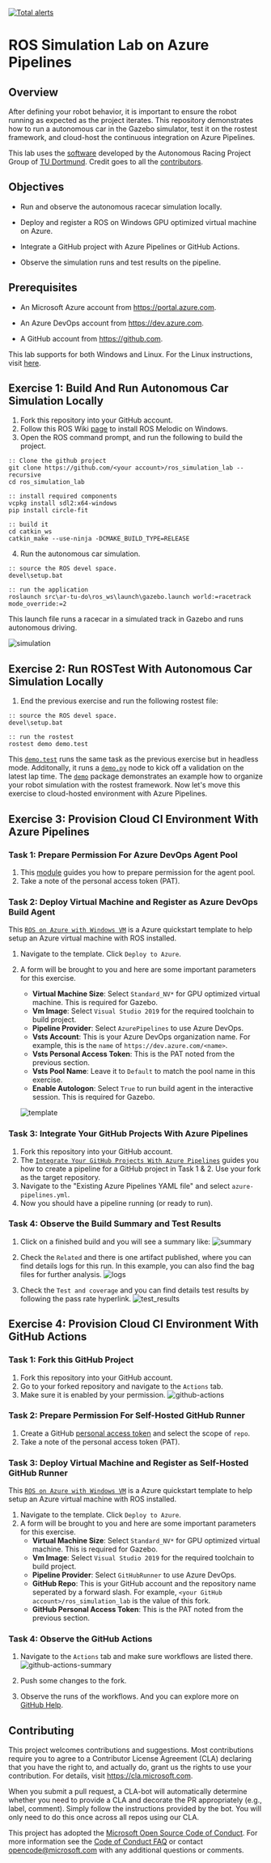 [![Total alerts](https://img.shields.io/lgtm/alerts/g/mclerg00/ros_simulation_lab.svg?logo=lgtm&logoWidth=18)](https://lgtm.com/projects/g/mclerg00/ros_simulation_lab/alerts/)
# ROS Simulation Lab on Azure Pipelines

## Overview

After defining your robot behavior, it is important to ensure the robot running as expected as the project iterates.
This repository demonstrates how to run a autonomous car in the Gazebo simulator, test it on the rostest framework, and cloud-host the continuous integration on Azure Pipelines.

This lab uses the [software](https://github.com/Autonomous-Racing-PG/ar-tu-do) developed by the Autonomous Racing Project Group of [TU Dortmund](https://ls12-www.cs.tu-dortmund.de/daes/).
Credit goes to all the [contributors](https://github.com/Autonomous-Racing-PG/ar-tu-do/graphs/contributors).

## Objectives

* Run and observe the autonomous racecar simulation locally.

* Deploy and register a ROS on Windows GPU optimized virtual machine on Azure.

* Integrate a GitHub project with Azure Pipelines or GitHub Actions.

* Observe the simulation runs and test results on the pipeline.

## Prerequisites

* An Microsoft Azure account from https://portal.azure.com.

* An Azure DevOps account from https://dev.azure.com.

* A GitHub account from https://github.com.

This lab supports for both Windows and Linux.
For the Linux instructions, visit [here](./Linux.md).

## Exercise 1: Build And Run Autonomous Car Simulation Locally

1. Fork this repository into your GitHub account.
2. Follow this ROS Wiki [page](http://wiki.ros.org/Installation/Windows) to install ROS Melodic on Windows.
3. Open the ROS command prompt, and run the following to build the project.

```Batchfile
:: Clone the github project
git clone https://github.com/<your account>/ros_simulation_lab --recursive
cd ros_simulation_lab

:: install required components
vcpkg install sdl2:x64-windows
pip install circle-fit

:: build it
cd catkin_ws
catkin_make --use-ninja -DCMAKE_BUILD_TYPE=RELEASE
```

4. Run the autonomous car simulation.

```Batchfile
:: source the ROS devel space.
devel\setup.bat

:: run the application
roslaunch src\ar-tu-do\ros_ws\launch\gazebo.launch world:=racetrack mode_override:=2
```

This launch file runs a racecar in a simulated track in Gazebo and runs autonomous driving.

![simulation](docs/simulation.png)

## Exercise 2: Run ROSTest With Autonomous Car Simulation Locally

1. End the previous exercise and run the following rostest file:

```Batchfile
:: source the ROS devel space.
devel\setup.bat

:: run the rostest
rostest demo demo.test
```

This [`demo.test`](catkin_ws/src/demo/test/demo.test) runs the same task as the previous exercise but in headless mode.
Additonally, it runs a [`demo.py`](catkin_ws/src/demo/nodes/demo.py) node to kick off a validation on the latest lap time.
The [`demo`](catkin_ws/src/demo) package demonstrates an example how to organize your robot simulation with the rostest framework.
Now let's move this exercise to cloud-hosted environment with Azure Pipelines.

## Exercise 3: Provision Cloud CI Environment With Azure Pipelines

### Task 1: Prepare Permission For Azure DevOps Agent Pool

1. This [module](https://docs.microsoft.com/en-us/azure/devops/pipelines/agents/v2-windows?view=azure-devops#permissions) guides you how to prepare permission for the agent pool.
2. Take a note of the personal access token (PAT).

### Task 2: Deploy Virtual Machine and Register as Azure DevOps Build Agent

This [`ROS on Azure with Windows VM`](https://azure.microsoft.com/en-us/resources/templates/ros-vm-windows/) is a Azure quickstart template to help setup an Azure virtual machine with ROS installed.

1. Navigate to the template. Click `Deploy to Azure`.
2. A form will be brought to you and here are some important parameters for this exercise.
   * **Virtual Machine Size**: Select `Standard_NV*` for GPU optimized virtual machine. This is required for Gazebo.
   * **Vm Image**: Select `Visual Studio 2019` for the required toolchain to build project.
   * **Pipeline Provider**: Select `AzurePipelines` to use Azure DevOps.
   * **Vsts Account**: This is your Azure DevOps organization name. For example, this is the `name` of `https://dev.azure.com/<name>`.
   * **Vsts Personal Access Token**: This is the PAT noted from the previous section.
   * **Vsts Pool Name**: Leave it to `Default` to match the pool name in this exercise.
   * **Enable Autologon**: Select `True` to run build agent in the interactive session. This is required for Gazebo.

   ![template](docs/template.png)


### Task 3: Integrate Your GitHub Projects With Azure Pipelines

1. Fork this repository into your GitHub account.
2. The [`Integrate Your GitHub Projects With Azure Pipelines`](https://www.azuredevopslabs.com/labs/azuredevops/github-integration/) guides you how to create a pipeline for a GitHub project in Task 1 & 2.
   Use your fork as the target repository.
3. Navigate to the "Existing Azure Pipelines YAML file" and select `azure-pipelines.yml`.
4. Now you should have a pipeline running (or ready to run).

### Task 4: Observe the Build Summary and Test Results

1. Click on a finished build and you will see a summary like:
   ![summary](docs/summary.png)

2. Check the `Related` and there is one artifact published, where you can find details logs for this run.
   In this example, you can also find the bag files for further analysis.
   ![logs](docs/logs.png)

3. Check the `Test and coverage` and you can find details test results by following the pass rate hyperlink.
   ![test_results](docs/test_results.png)

## Exercise 4: Provision Cloud CI Environment With GitHub Actions

### Task 1: Fork this GitHub Project

1. Fork this repository into your GitHub account.
2. Go to your forked repository and navigate to the `Actions` tab.
3. Make sure it is enabled by your permission.
   ![github-actions](docs/github-actions.png)

### Task 2: Prepare Permission For Self-Hosted GitHub Runner

1. Create a GitHub [personal access token](https://help.github.com/en/github/authenticating-to-github/creating-a-personal-access-token-for-the-command-line) and select the scope of `repo`.
2. Take a note of the personal access token (PAT).

### Task 3: Deploy Virtual Machine and Register as Self-Hosted GitHub Runner

This [`ROS on Azure with Windows VM`](https://azure.microsoft.com/en-us/resources/templates/ros-vm-windows/) is a Azure quickstart template to help setup an Azure virtual machine with ROS installed.

1. Navigate to the template. Click `Deploy to Azure`.
2. A form will be brought to you and here are some important parameters for this exercise.
   * **Virtual Machine Size**: Select `Standard_NV*` for GPU optimized virtual machine. This is required for Gazebo.
   * **Vm Image**: Select `Visual Studio 2019` for the required toolchain to build project.
   * **Pipeline Provider**: Select `GitHubRunner` to use Azure DevOps.
   * **GitHub Repo**: This is your GitHub account and the repository name seperated by a forward slash. For example, `<your GitHub account>/ros_simulation_lab` is the value of this fork.
   * **GitHub Personal Access Token**: This is the PAT noted from the previous section.

### Task 4: Observe the GitHub Actions

1. Navigate to the `Actions` tab and make sure workflows are listed there.
   ![github-actions-summary](docs/github-actions-summary.png)

2. Push some changes to the fork.
3. Observe the runs of the workflows.
   And you can explore more on [GitHub Help](https://help.github.com/en/actions/configuring-and-managing-workflows/configuring-a-workflow#about-workflows).

## Contributing

This project welcomes contributions and suggestions.  Most contributions require you to agree to a
Contributor License Agreement (CLA) declaring that you have the right to, and actually do, grant us
the rights to use your contribution. For details, visit https://cla.microsoft.com.

When you submit a pull request, a CLA-bot will automatically determine whether you need to provide
a CLA and decorate the PR appropriately (e.g., label, comment). Simply follow the instructions
provided by the bot. You will only need to do this once across all repos using our CLA.

This project has adopted the [Microsoft Open Source Code of Conduct](https://opensource.microsoft.com/codeofconduct/).
For more information see the [Code of Conduct FAQ](https://opensource.microsoft.com/codeofconduct/faq/) or
contact [opencode@microsoft.com](mailto:opencode@microsoft.com) with any additional questions or comments.

